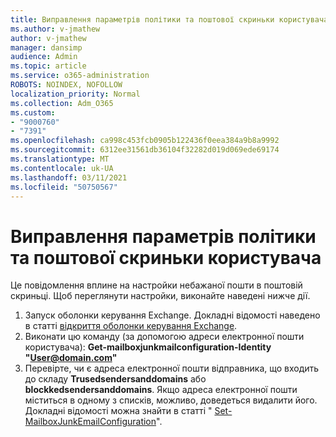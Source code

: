 ```yaml
---
title: Виправлення параметрів політики та поштової скриньки користувача
ms.author: v-jmathew
author: v-jmathew
manager: dansimp
audience: Admin
ms.topic: article
ms.service: o365-administration
ROBOTS: NOINDEX, NOFOLLOW
localization_priority: Normal
ms.collection: Adm_O365
ms.custom:
- "9000760"
- "7391"
ms.openlocfilehash: ca998c453fcb0905b122436f0eea384a9b8a9992
ms.sourcegitcommit: 6312ee31561db36104f32282d019d069ede69174
ms.translationtype: MT
ms.contentlocale: uk-UA
ms.lasthandoff: 03/11/2021
ms.locfileid: "50750567"
---
```

# <a name="fix-user-policymailbox-settings"></a>Виправлення параметрів політики та поштової скриньки користувача

Це повідомлення вплине на настройки небажаної пошти в поштовій скриньці. Щоб переглянути настройки, виконайте наведені нижче дії.

1. Запуск оболонки керування Exchange. Докладні відомості наведено в статті [відкриття оболонки керування Exchange](https://go.microsoft.com/fwlink/?linkid=2101432).
2. Виконати цю команду (за допомогою адреси електронної пошти користувача):  **Get-mailboxjunkmailconfiguration-Identity "User@domain.com"**
3. Перевірте, чи є адреса електронної пошти відправника, що входить до складу **Trusedsendersanddomains** або **blockkedsendersanddomains**. Якщо адреса електронної пошти міститься в одному з списків, можливо, доведеться видалити його. Докладні відомості можна знайти в статті " [Set-MailboxJunkEmailConfiguration](https://go.microsoft.com/fwlink/?linkid=2101047)".
